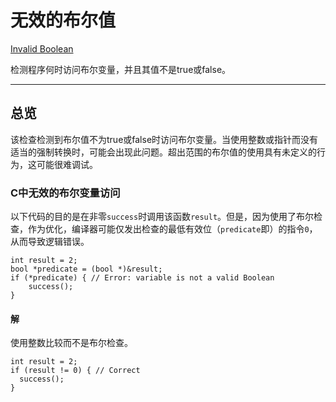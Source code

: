 # 无效的布尔值

[Invalid Boolean](https://developer.apple.com/documentation/xcode/diagnosing_memory_thread_and_crash_issues_early/invalid_boolean)

检测程序何时访问布尔变量，并且其值不是true或false。

---

## 总览

该检查检测到布尔值不为true或false时访问布尔变量。当使用整数或指针而没有适当的强制转换时，可能会出现此问题。超出范围的布尔值的使用具有未定义的行为，这可能很难调试。

### C中无效的布尔变量访问

以下代码的目的是在非零`success`时调用该函数`result`。但是，因为使用了布尔检查，作为优化，编译器可能仅发出检查的最低有效位（`predicate`即）的指令`0`，从而导致逻辑错误。

```
int result = 2;
bool *predicate = (bool *)&result;
if (*predicate) { // Error: variable is not a valid Boolean
    success();
}
```



#### 解

使用整数比较而不是布尔检查。

```
int result = 2;
if (result != 0) { // Correct
  success();
}
```





